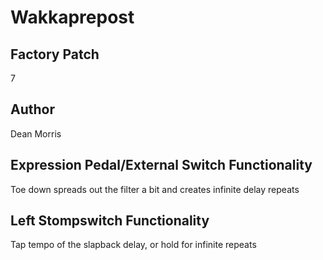



# Wakkaprepost

## Factory Patch


7  

## Author


Dean Morris  

## Expression Pedal/External Switch Functionality


Toe down spreads out the filter a bit and creates infinite delay repeats  

## Left Stompswitch Functionality


Tap tempo of the slapback delay, or hold for infinite repeats